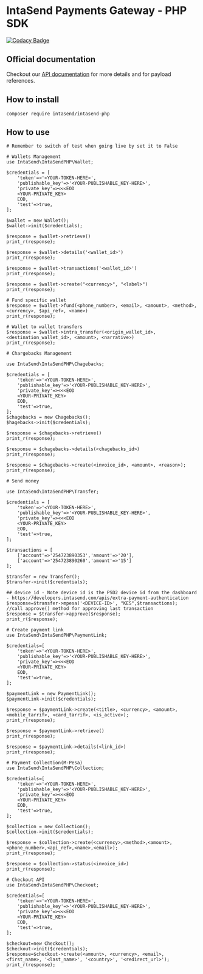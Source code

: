 # IntaSend Payments Gateway - PHP SDK

[![Codacy Badge](https://api.codacy.com/project/badge/Grade/1706c482fda1458b97f5ba50f0566a3b)](https://app.codacy.com/gh/IntaSend/intasend-php?utm_source=github.com&utm_medium=referral&utm_content=IntaSend/intasend-php&utm_campaign=Badge_Grade_Settings)

## Official documentation

Checkout our [API documentation](https://developers.intasend.com/) for more details and for payload references.

## How to install

    composer require intasend/intasend-php

## How to use

    # Remember to switch of test when going live by set it to False

    # Wallets Management
    use IntaSend\IntaSendPHP\Wallet;

    $credentials = [
        'token'=>'<YOUR-TOKEN-HERE>',
        'publishable_key'=>'<YOUR-PUBLISHABLE_KEY-HERE>',
        'private_key'=><<<EOD
        <YOUR-PRIVATE_KEY>
        EOD,
        'test'=>true,
    ];

    $wallet = new Wallet();
    $wallet->init($credentials);

    $response = $wallet->retrieve()
    print_r(response);

    $response = $wallet->details('<wallet_id>')
    print_r(response);

    $response = $wallet->transactions('<wallet_id>')
    print_r(response);
    
    $response = $wallet->create("<currency>", "<label>")
    print_r(response);

    # Fund specific wallet
    $response = $wallet->fund(<phone_number>, <email>, <amount>, <method>, <currency>, $api_ref>, <name>)
    print_r(response);

    # Wallet to wallet transfers
    $response = $wallet->intra_transfer(<origin_wallet_id>, <destination_wallet_id>, <amount>, <narrative>)
    print_r(response);
    
    # Chargebacks Management

    use IntaSend\IntaSendPHP\Chagebacks;

    $credentials = [
        'token'=>'<YOUR-TOKEN-HERE>',
        'publishable_key'=>'<YOUR-PUBLISHABLE_KEY-HERE>',
        'private_key'=><<<EOD
        <YOUR-PRIVATE_KEY>
        EOD,
        'test'=>true,
    ];
    $chagebacks = new Chagebacks();
    $hagebacks->init($credentials);

    $response = $chagebacks->retrieve()
    print_r(response);

    $response = $chagebacks->details(<chagebacks_id>)
    print_r(response);

    $response = $chagebacks->create(<invoice_id>, <amount>, <reason>);
    print_r(response);

    # Send money

    use IntaSend\IntaSendPHP\Transfer;

    $credentials = [
        'token'=>'<YOUR-TOKEN-HERE>',
        'publishable_key'=>'<YOUR-PUBLISHABLE_KEY-HERE>',
        'private_key'=><<<EOD
        <YOUR-PRIVATE_KEY>
        EOD,
        'test'=>true,
    ];

    $transactions = [
        ['account'=>'254723890353','amount'=>'20'],
        ['account'=>'254723890260','amount'=>'15']
    ];

    $transfer = new Transfer();
    $transfer->init($credentials);

    ## device_id - Note device id is the PSD2 device id from the dashboard - https://developers.intasend.com/apis/extra-payment-authentication
    $response=$transfer->mpesa('<DEVICE-ID>', "KES",$transactions);
    //call approve() method for approving last transaction
    $response = $transfer->approve($response);
    print_r($response);

    # Create payment link
    use IntaSend\IntaSendPHP\PaymentLink;

    $credentials=[
        'token'=>'<YOUR-TOKEN-HERE>',
        'publishable_key'=>'<YOUR-PUBLISHABLE_KEY-HERE>',
        'private_key'=><<<EOD
        <YOUR-PRIVATE_KEY>
        EOD,
        'test'=>true,
    ];

    $paymentLink = new PaymentLink();
    $paymentLink->init($credentials);

    $response = $paymentLink->create(<title>, <currency>, <amount>,<mobile_tarrif>, <card_tarrif>, <is_active>);
    print_r(response);

    $response = $paymentLink->retrieve()
    print_r(response);

    $response = $paymentLink->details(<link_id>)
    print_r(response);

    # Payment Collection(M-Pesa)
    use IntaSend\IntaSendPHP\Collection;

    $credentials=[
        'token'=>'<YOUR-TOKEN-HERE>',
        'publishable_key'=>'<YOUR-PUBLISHABLE_KEY-HERE>',
        'private_key'=><<<EOD
        <YOUR-PRIVATE_KEY>
        EOD,
        'test'=>true,
    ];

    $collection = new Collection();
    $collection->init($credentials);

    $response = $collection->create(<currency>,<method>,<amount>,<phone_number>,<api_ref>,<name>,<email>);
    print_r(response);

    $response = $collection->status(<invoice_id>)
    print_r(response);

    # Checkout API
    use IntaSend\IntaSendPHP\Checkout;

    $credentials=[
        'token'=>'<YOUR-TOKEN-HERE>',
        'publishable_key'=>'<YOUR-PUBLISHABLE_KEY-HERE>',
        'private_key'=><<<EOD
        <YOUR-PRIVATE_KEY>
        EOD,
        'test'=>true,
    ];

    $checkout=new Checkout();
    $checkout->init($credentials);
    $response=$checkout->create(<amount>, <currency>, <email>, <first_name>, '<last_name>', '<country>', '<redirect_url>');
    print_r(response);
